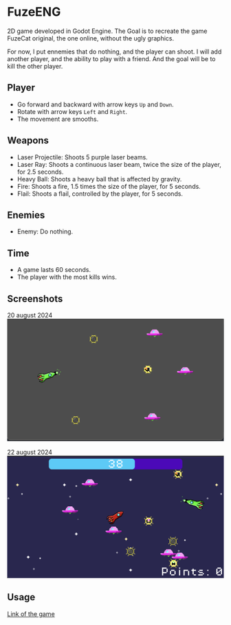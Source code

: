 # FuzeENG

2D game developed in Godot Engine.
The Goal is to recreate the game FuzeCat original, the one online, without the ugly graphics.

For now, I put ennemies that do nothing, and the player can shoot.
I will add another player, and the ability to play with a friend.
And the goal will be to kill the other player.

## Player

- Go forward and backward with arrow keys `Up` and `Down`.
- Rotate with arrow keys `Left` and `Right`.
- The movement are smooths.

## Weapons

- Laser Projectile: Shoots 5 purple laser beams.
- Laser Ray: Shoots a continuous laser beam, twice the size of the player, for 2.5 seconds.
- Heavy Ball: Shoots a heavy ball that is affected by gravity.
- Fire: Shoots a fire, 1.5 times the size of the player, for 5 seconds.
- Flail: Shoots a flail, controlled by the player, for 5 seconds.

## Enemies

- Enemy: Do nothing.

## Time

- A game lasts 60 seconds.
- The player with the most kills wins.

## Screenshots

20 august 2024
![Screenshot](screenshot/version_1.png)

22 august 2024
![Screenshot](screenshot/version_2.png)

## Usage

[Link of the game](https://lacunaire.itch.io/fuzeeng)

<!--
idea:

- shield: protect the player and reflect the projectiles, for 5 seconds.
- backfire: reverse the movement of the player, for 2 seconds.
- backflash: teleport the player to his position 2 seconds ago.
- mine: can be placed by the player
- freeze: freeze the player, for 0.5 seconds.
- speed: increase the speed of the player, for 2 seconds.
- slow: decrease the speed of the player, for 1.5 seconds.
-

-->
